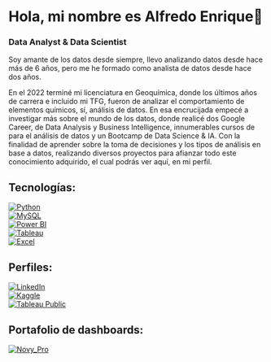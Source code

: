 # Hola, mi nombre es Alfredo Enrique👋
### Data Analyst & Data Scientist

Soy amante de los datos desde siempre, llevo analizando datos desde hace más de 6 años, pero me he formado como analista de datos desde hace dos años.

En el 2022 terminé mi licenciatura en Geoquímica, donde los últimos años de carrera e incluido mi TFG, fueron de analizar el comportamiento de elementos químicos, sí, análisis de datos. En esa encrucijada empecé a investigar más sobre el mundo de los datos, donde realicé dos Google Career, de Data Analysis y Business Intelligence, innumerables cursos de para el análisis de datos y un Bootcamp de Data Science & IA. Con la finalidad de aprender sobre la toma de decisiones y los tipos de análisis en base a datos, realizando diversos proyectos para afianzar todo este conocimiento adquirido, el cual podrás ver aquí, en mi perfil.

## Tecnologías:
[![Python](https://img.shields.io/badge/Python-339933?style=for-the-badge&logo=python&logoColor=white&labelColor=101010)]()
</br>
[![MySQL](https://img.shields.io/badge/MySQL-4479A1?style=for-the-badge&logo=mysql&logoColor=white&labelColor=101010)]()
</br>
[![Power BI](https://img.shields.io/badge/Power_BI-yellow?style=for-the-badge&logo=power-bi&logoColor=white&labelColor=101010)]()
</br>
[![Tableau](https://img.shields.io/badge/Tableau-E97627?style=for-the-badge&logo=tableau&logoColor=white&labelColor=101010)]()
</br>
[![Excel](https://img.shields.io/badge/Excel-217346?style=for-the-badge&logo=microsoft-excel&logoColor=white&labelColor=101010)]()

## Perfiles:
[![LinkedIn](https://img.shields.io/badge/LinkedIn-Alfredo_Blanco_Bifano-0077B5?style=for-the-badge&logo=linkedin&logoColor=white&labelColor=101010)](https://www.linkedin.com/in/freuq)
</br>
[![Kaggle](https://img.shields.io/badge/Kaggle-Alfredo_Blanco_Bifano-20BEFF?style=for-the-badge&logo=kaggle&logoColor=white&labelColor=101010)](https://www.kaggle.com/alfreuq)
</br>
[![Tableau Public](https://img.shields.io/badge/Tableau_Public-Alfredo_Blanco_Bifano-E97627?style=for-the-badge&logo=tableau&logoColor=white&labelColor=101010)](https://public.tableau.com/app/profile/alfreuq/vizzes)
</br>

## Portafolio de dashboards:
[![Novy_Pro](https://img.shields.io/badge/Novy_Pro-Alfredo_Enrique_Blanco_Bifano-5849be?style=for-the-badge&logo=file&logoColor=white&labelColor=101010)](https://www.novypro.com/profile_projects/freuq)

<!--
**Freuq/freuq** is a ✨ _special_ ✨ repository because its `README.md` (this file) appears on your GitHub profile.

Here are some ideas to get you started:

- 🔭 I’m currently working on ...
- 🌱 I’m currently learning ...
- 👯 I’m looking to collaborate on ...
- 🤔 I’m looking for help with ...
- 💬 Ask me about ...
- 📫 How to reach me: ...
- 😄 Pronouns: ...
- ⚡ Fun fact: ...
-->
